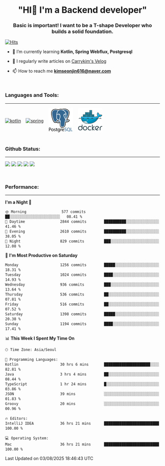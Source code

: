 <h1 align="center">"HI👋 I'm a Backend developer" </h1>
<h3 align="center">Basic is important! I want to be a T-shape Developer who builds a solid foundation.</h3>

[![Hits](https://hits.seeyoufarm.com/api/count/incr/badge.svg?url=https%3A%2F%2Fgithub.com%2Fgimseonjin&count_bg=%2318BFE5&title_bg=%23555555&icon=ko-fi.svg&icon_color=%23E7E7E7&title=hits&edge_flat=false)](https://hits.seeyoufarm.com)

- 🌱 I’m currently learning **Kotlin, Spring Webflux, Postgresql**

- 📝 I regularly write articles on [Carrykim's Velog](https://velog.io/@carrykim)

- 📫 How to reach me **kimseonjin616@naver.com**

<br/>

<h3 align="left">Languages and Tools:</h3>

***

<div style="display: flex; flex-wrap: wrap; gap: 1rem; justify-content: start; align-items: center;">
  <a href="https://kotlinlang.org" target="_blank" rel="noreferrer">
    <img src="https://www.vectorlogo.zone/logos/kotlinlang/kotlinlang-icon.svg" alt="kotlin" style="width: 80px; height: 80px;">
  </a>
  <a href="https://spring.io/" target="_blank" rel="noreferrer">
    <img src="https://www.vectorlogo.zone/logos/springio/springio-icon.svg" alt="spring" style="width: 80px; height: 80px;">
  </a>
  <a href="https://www.postgresql.org" target="_blank" rel="noreferrer">
    <img src="https://raw.githubusercontent.com/devicons/devicon/master/icons/postgresql/postgresql-original-wordmark.svg" alt="postgresql" style="width: 80px; height: 80px;">
  </a>
  <a href="https://www.docker.com/" target="_blank" rel="noreferrer">
    <img src="https://raw.githubusercontent.com/devicons/devicon/master/icons/docker/docker-original-wordmark.svg" alt="docker" style="width: 80px; height: 80px;">
  </a>
</div>


<br/>

<h3 align="left">Github Status:</h3>

***

![](http://github-profile-summary-cards.vercel.app/api/cards/profile-details?username=gimseonjin&theme=nord_bright)
![](http://github-profile-summary-cards.vercel.app/api/cards/repos-per-language?username=gimseonjin&theme=nord_bright)
![](http://github-profile-summary-cards.vercel.app/api/cards/most-commit-language?username=gimseonjin&theme=nord_bright)
![](http://github-profile-summary-cards.vercel.app/api/cards/stats?username=gimseonjin&theme=nord_bright)
![](http://github-profile-summary-cards.vercel.app/api/cards/productive-time?username=gimseonjin&theme=nord_bright&utcOffset=8)


<br/>

<h3 align="left">Performance:</h3>

***

<!--START_SECTION:waka-->
**I'm a Night 🦉** 

```text
🌞 Morning                577 commits         ██░░░░░░░░░░░░░░░░░░░░░░░   08.41 % 
🌆 Daytime                2844 commits        ██████████░░░░░░░░░░░░░░░   41.46 % 
🌃 Evening                2610 commits        ██████████░░░░░░░░░░░░░░░   38.05 % 
🌙 Night                  829 commits         ███░░░░░░░░░░░░░░░░░░░░░░   12.08 % 
```
📅 **I'm Most Productive on Saturday** 

```text
Monday                   1256 commits        █████░░░░░░░░░░░░░░░░░░░░   18.31 % 
Tuesday                  1024 commits        ████░░░░░░░░░░░░░░░░░░░░░   14.93 % 
Wednesday                936 commits         ███░░░░░░░░░░░░░░░░░░░░░░   13.64 % 
Thursday                 536 commits         ██░░░░░░░░░░░░░░░░░░░░░░░   07.81 % 
Friday                   516 commits         ██░░░░░░░░░░░░░░░░░░░░░░░   07.52 % 
Saturday                 1398 commits        █████░░░░░░░░░░░░░░░░░░░░   20.38 % 
Sunday                   1194 commits        ████░░░░░░░░░░░░░░░░░░░░░   17.41 % 
```


📊 **This Week I Spent My Time On** 

```text
🕑︎ Time Zone: Asia/Seoul

💬 Programming Languages: 
Kotlin                   30 hrs 6 mins       █████████████████████░░░░   82.81 % 
Java                     3 hrs 4 mins        ██░░░░░░░░░░░░░░░░░░░░░░░   08.44 % 
TypeScript               1 hr 24 mins        █░░░░░░░░░░░░░░░░░░░░░░░░   03.86 % 
JSON                     39 mins             ░░░░░░░░░░░░░░░░░░░░░░░░░   01.83 % 
Groovy                   20 mins             ░░░░░░░░░░░░░░░░░░░░░░░░░   00.96 % 

🔥 Editors: 
IntelliJ IDEA            36 hrs 21 mins      █████████████████████████   100.00 % 

💻 Operating System: 
Mac                      36 hrs 21 mins      █████████████████████████   100.00 % 
```


 Last Updated on 03/08/2025 18:46:43 UTC
<!--END_SECTION:waka-->

<div align="center">
  

